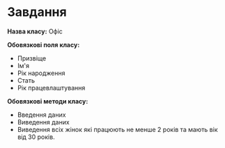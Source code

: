 # Завдання

**Назва класу:** Офіс

**Обовязкові поля класу:**
- Призвіще
- Ім'я
- Рік народження
- Стать
- Рік працевлаштування

**Обовязкові методи класу:**
- Введення даних
- Виведення даних
- Виведення всіх жінок які працюють не менше 2 років та мають вік від 30 років.